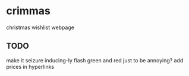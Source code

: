 # crimmas
christmas wishlist webpage


## TODO

make it seizure inducing-ly flash green and red just to be annoying?
add prices in hyperlinks
